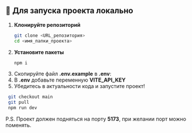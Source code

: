 
## 🚀 Для запуска проекта локально

1. **Клонируйте репозиторий**
   ```bash
   git clone <URL_репозитория>
   cd <имя_папки_проекта>
   ```
2. **Установите пакеты**
   ```bash
   npm i
   ```
3. Скопируйте файл **.env.example** в **.env**:
4. В **.env** добавьте переменную **VITE_API_KEY**
5. Убедитесь в актуальности кода и запустите проект! 
  ```bash
   git checkout main
   git pull
   npm run dev
   ```
P.S. Проект должен подняться на порту **5173**, при желании порт можно поменять.  